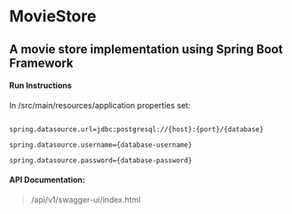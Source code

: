 # MovieStore


## A movie store implementation using Spring Boot Framework


#### Run Instructions

In /src/main/resources/application properties set:

```

spring.datasource.url=jdbc:postgresql://{host}:{port}/{database}

spring.datasource.username={database-username}

spring.datasource.password={database-password}

```

#### API Documentation: 
> /api/v1/swagger-ui/index.html

